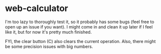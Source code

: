 # web-calculator
I'm too lazy to thoroughly test it, so it probably has some bugs (feel free to open up an issue if you want). I might come in and clean it up later if I feel like it, but for now it's pretty much finished.

FYI, the clear button (C) also clears the current operation. Also, there might be some precision issues with big numbers.
